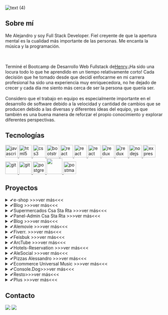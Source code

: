![text (4)](https://user-images.githubusercontent.com/101005998/187993785-5f271559-27b0-4b33-a717-35b27248d32f.gif)




## Sobre mí

<p>
Me Alejandro y soy Full Stack Developer. Fiel creyente de que la apertura mental es la cualidad más importante de las personas. Me encanta la música y la programación.

<br><br>
Terminé el Bootcamp de Desarrollo Web Fullstack de<a href="https://www.soyhenry.com">Henry</a>.¡Ha sido una locura todo lo que he aprendido en un tiempo relativamente corto! Cada decisión que he tomado desde que decidí enfocarme en mi carrera profesional ha sido una experiencia muy enriquecedora, no he dejado de crecer y cada día me siento más cerca de ser la persona que quería ser.
<br><br>
Considero que el trabajo en equipo es especialmente importante en el desarrollo de software debido a la velocidad y cantidad de cambios que se producen debido a las diversas y diferentes ideas del equipo, ya que también es una buena manera de reforzar el propio conocimiento y explorar diferentes perspectivas.
</p>

## Tecnologías

<p align="left">  <a href="https://developer.mozilla.org/en-US/docs/Web/JavaScript" target="_blank"> <img src="https://upload.wikimedia.org/wikipedia/commons/thumb/9/99/Unofficial_JavaScript_logo_2.svg/1024px-Unofficial_JavaScript_logo_2.svg.png" alt="javascript" width="40" height="40"/> </a> 
<a href="https://www.w3.org/html/" target="_blank"> <img src="https://upload.wikimedia.org/wikipedia/commons/thumb/3/38/HTML5_Badge.svg/600px-HTML5_Badge.svg.png" alt="html5" width="40" height="40"/> </a>
<a href="https://www.w3schools.com/css/" target="_blank"> <img src="https://cdn4.iconfinder.com/data/icons/social-media-logos-6/512/121-css3-512.png" alt="css3" width="40" height="40"/> </a> 
<a href="https://getbootstrap.com" target="_blank"> <img src="https://upload.wikimedia.org/wikipedia/commons/thumb/b/b2/Bootstrap_logo.svg/1024px-Bootstrap_logo.svg.png" alt="bootstrap" width="40" height="40"/> </a>
<a href="https://reactjs.org/" target="_blank"> <img src="https://seeklogo.com/images/R/react-logo-7B3CE81517-seeklogo.com.png" alt="react" width="40" height="40"/> </a> 
   <a href="https://next.org/" target="_blank"> <img src="https://seeklogo.com/images/N/next-js-logo-7929BCD36F-seeklogo.com.png" alt="react" width="40" height="40"/> </a> 
   <a href="https://typescript.org/" target="_blank"> <img src="https://seeklogo.com/images/T/typescript-logo-B29A3F462D-seeklogo.com.png" alt="react" width="40" height="40"/> </a> 
   <a href="https://tailwind.js.org" target="_blank"> <img src="https://seeklogo.com/images/T/tailwind-css-wordmark-logo-3518C9010A-seeklogo.com.png" alt="redux" width="40" height="40"/> </a>
   <a href="https://redux.js.org" target="_blank"> <img src="https://seeklogo.com/images/R/redux-logo-9CA6836C12-seeklogo.com.png" alt="redux" width="40" height="40"/> </a>
   <a href="https://nodejs.org" target="_blank"> <img src="https://cdn.pixabay.com/photo/2015/04/23/17/41/node-js-736399_960_720.png" alt="nodejs" height="40"/> </a>
<a href="https://expressjs.com" target="_blank"> <img src="https://i.cloudup.com/zfY6lL7eFa-3000x3000.png" alt="express" height="40"/> </a> 
<a href="https://git-scm.com/" target="_blank"> <img src="https://www.vectorlogo.zone/logos/git-scm/git-scm-icon.svg" alt="git" width="40" height="40"/> </a> 
<a href="https://insomnia.com/" target="_blank"> <img src="https://seeklogo.com/images/I/insomnia-logo-A35E09EB19-seeklogo.com.png" alt="git" width="40" height="40"/> </a> <a href="https://www.postgresql.org" target="_blank"> <img src="https://upload.wikimedia.org/wikipedia/commons/thumb/2/29/Postgresql_elephant.svg/1200px-Postgresql_elephant.svg.png" alt="postgresql" width="40" height="40"/> </a> 
<a href="https://www.mongoDB.org" target="_blank"> <img src="https://w7.pngwing.com/pngs/956/695/png-transparent-mongodb-original-wordmark-logo-icon-thumbnail.png" alt="" width="50" height="50"/> </a> 
<a href="https://postman.com" target="_blank"> <img src="https://www.vectorlogo.zone/logos/getpostman/getpostman-icon.svg" alt="postman" width="40" height="40"/> </a> 
   
</div>

## Proyectos

<details>
    <summary>✔e-shop >>>ver más<<<</summary>
<p><img alt='✔e-shop.1' src="https://github.com/Alek30k/Alek30k/assets/101005998/048eb6a7-dadc-4ef9-ac43-67e5fd11ea0d"  width="250" height="180"/>
<img alt='✔e-shop.2' src='https://github.com/Alek30k/Alek30k/assets/101005998/044d05ac-47b4-4326-9d28-a0b22e0c1543' width="250" height="180"/>
 <img alt='✔e-shop.3' src='https://github.com/Alek30k/Alek30k/assets/101005998/3e49790f-a9e8-4c02-94bd-f92595d528b1' width="250" height="180"/><a href="https://e-shop-one-drab.vercel.app/" target="_blank">>>>Deploy<<<</a>     
</details>
<details>
    <summary>✔Blog >>>ver más<<<</summary>
<p><img alt='✔blog.1' src='https://github.com/Alek30k/Blog_App/assets/101005998/5ecb6200-3921-43ea-b98d-151ee0cf812a' width="250" height="180"/>
<img alt='✔blog.2' src='https://github.com/Alek30k/Blog_App/assets/101005998/54b19191-bb08-4b64-a96f-048d9f8805ea' width="250" height="180"/>
 <img alt='✔blog.3' src='https://github.com/Alek30k/Blog_App/assets/101005998/66a5ff2e-b4b3-4a0a-a7dd-795e6dd07ea9' width="250" height="180"/>     
</details>

<details>
    <summary>✔Supermercados Csa Sta Rta  >>>ver más<<<</summary>
<p><img alt='✔Super.1' src='https://github.com/Alek30k/Alek30k/assets/101005998/ca955437-0e60-4e4a-8422-eea5736d1fc4' width="250" height="180"/>
<img alt='✔Super.2' src='https://github.com/Alek30k/Alek30k/assets/101005998/e4653e8f-b21e-46f5-a6a9-c55337ba2429' width="250" height="180"/>
 <img alt='✔Super.3' src='https://github.com/Alek30k/Alek30k/assets/101005998/58bfec5f-428e-4f3b-916c-e6b21870970e' width="250" height="180"/><a href="https://csarta.vercel.app/" target="_blank">>>>Deploy<<<</a>     
</details>

<details>
    <summary>✔Panel-Admin Csa Sta Rta  >>>ver más<<<</summary>
<p><img alt='✔panel.1' src='https://github.com/Alek30k/PanelAdmin/assets/101005998/40202b4d-9899-42bd-b6b6-c18bec401df0' width="250" height="180"/>
<img alt='✔panel.2' src='https://github.com/Alek30k/PanelAdmin/assets/101005998/3ad3e109-44ee-485b-b9ee-c33dd8b232b8' width="250" height="180"/>
 <img alt='✔panel.3' src='https://github.com/Alek30k/PanelAdmin/assets/101005998/b845952e-8a15-4dd8-8b21-375f0ff24293' width="250" height="180"/><a href="https://panel-admin-two.vercel.app/" target="_blank">>>>Deploy<<<</a>     
</details>
   
   <details>
    <summary>✔Blog  >>>ver más<<<</summary>
<p><img alt='✔Blog.1' src='https://github.com/Alek30k/learnNext.js/assets/101005998/3c9c4f86-a089-4e6c-94af-ca4b2b905584' width="250" height="180"/>
<img alt='✔Blog.2' src='https://github.com/Alek30k/learnNext.js/assets/101005998/eaf86512-6b20-4f8e-a6a3-549018cb41e2' width="250" height="180"/>
 <img alt='✔Blog.3' src='https://github.com/Alek30k/learnNext.js/assets/101005998/35c43881-ff67-4bbf-9844-77615c5dcd96' width="250" height="180"/><a href="https://blog-next-iee4tdka0-alek30k.vercel.app" target="_blank">>>>Deploy<<<</a>     
</details>

<details>
    <summary>✔Alemovie  >>>ver más<<<</summary>
<p><img alt='✔Movie.1' src='https://user-images.githubusercontent.com/101005998/228261001-935d6e77-8151-40f4-a572-8f191d85bfab.png' width="250" height="180"/>
<img alt='✔Movie.2' src='https://user-images.githubusercontent.com/101005998/228261157-833f0ecf-6cb4-47de-b6e0-de79efe98300.png' width="250" height="180"/>
 <img alt='✔Movie.3' src='https://user-images.githubusercontent.com/101005998/228261442-56473daf-4c16-48c5-a9eb-01e90bce08a6.png' width="250" height="180"/><a href="https://voluble-jelly-c121e1.netlify.app/" target="_blank">>>>Deploy<<<</a>     
</details>


<details>
    <summary>✔Fiverr.   >>>ver más<<<</summary>
<p><img alt='✔Fiverr.1' src='https://user-images.githubusercontent.com/101005998/219974106-a3ad4d29-4a51-4180-9fb7-cbef45992643.png' width="250" height="180"/>
<img alt='✔Fiverr.2' src='https://user-images.githubusercontent.com/101005998/219974232-73fb5a7d-2455-437f-bcec-90d920941e88.png' width="250" height="180"/>
 <img alt='✔Fiverr.3' src='https://user-images.githubusercontent.com/101005998/219974256-8a3da070-0583-4012-ac68-14bdc8be6160.png' width="250" height="180"/><a href="https://merry-bienenstitch-43a67e.netlify.app" target="_blank">>>>Deploy<<<</a></details>

<details>
    <summary>✔Feisbuk   >>>ver más<<<</summary>
<p><img alt='✔Feisbuk' src='https://user-images.githubusercontent.com/101005998/201527099-8e3eea28-df60-49ce-8713-123af938b2f2.png' width="250" height="180"/>
<img alt='✔Feisbuk2' src='https://user-images.githubusercontent.com/101005998/201527171-bb52d288-e839-4548-ab1a-d8202487dc2d.png' width="250" height="180"/>
 <img alt='✔Feisbuk3' src='https://user-images.githubusercontent.com/101005998/201527217-7c99836d-375a-49fb-b692-1408ad76c659.png' width="250" height="180"/><a href="https://socialfeisbuk-or0g0pnjo-alek30k.vercel.app/" target="_blank">>>>Deploy<<<</a></details>
    
<details>
    <summary>✔ArcTube   >>>ver más<<<</summary>
 <p><img alt='✔ArcTube' src='https://user-images.githubusercontent.com/101005998/198392701-f7227cb4-82f6-4ecb-bc19-afeeeb8fc09f.png' width="250" height="180"/>
<img alt='✔ArcTube2' src='https://user-images.githubusercontent.com/101005998/198392864-a007aadf-be22-4b2e-b715-48d1d3780640.png' width="250" height="180"/>
 <img alt='✔ArcTube3' src='https://user-images.githubusercontent.com/101005998/198393680-6aa865fd-176a-4203-9f42-47c8ee0d0f42.png' width="250" height="180"/><a href="https://arctube.vercel.app/" target="_blank">>>>Deploy<<<</a></details>

 <details>
    <summary>✔Hotels-Reservation  >>>ver más<<<</summary>
 <p><img alt='✔Hotels-Reservation' src='https://user-images.githubusercontent.com/101005998/194777791-13f98d6d-6433-4b75-bab1-04026846594d.png' width="250" height="180"/>
<img alt='✔Ecomerce Universal Music2' src='https://user-images.githubusercontent.com/101005998/194777918-f353c262-be8c-47ed-a713-13dadb0038dc.png' width="250" height="180"/>
 <img alt='✔Ecomerce Universal Music3' src='https://user-images.githubusercontent.com/101005998/194777934-4d9cae6e-e40e-4e13-817f-916abd26e1df.png' width="250" height="180"/><a href="https://f-hotel-reservation.vercel.app/" target="_blank">>>>Deploy<<<</a></details>
     
<details>
    <summary>✔AleSocial  >>>ver más<<<</summary>
 <p><img alt='✔AleSocial1' src='https://user-images.githubusercontent.com/101005998/220920709-d6c7b3ca-52a7-4246-9b96-a528b5db02b6.png' width="250" height="180"/>
<img alt='✔AleSocial2' src='https://user-images.githubusercontent.com/101005998/220921075-448abb3f-6414-4f1f-a435-c59fc3050daa.png' width="250" height="180"/>
 <img alt='✔AleSocial3' src='https://user-images.githubusercontent.com/101005998/220921206-4171b676-f663-48fb-a434-15ed78f5b024.png' width="250" height="180"/><a href="https://alesocial.vercel.app/login" target="_blank">>>>Deploy<<<</a></details>

 <details>
    <summary>✔Pizzas Alessandro  >>>ver más<<<</summary>
 <p><img alt='✔Alessandro1' src='https://github.com/Alek30k/Pizza-Alessandro/assets/101005998/f603d28d-ba41-44b0-a963-bbd0551e8900' width="250" height="180"/>
<img alt='✔Alessandro2' src='https://github.com/Alek30k/Pizza-Alessandro/assets/101005998/79149cba-7c69-4480-a88d-2d7602862b7e' width="250" height="180"/>
 <img alt='✔Alessandro3' src='https://github.com/Alek30k/Pizza-Alessandro/assets/101005998/40620771-57d3-4312-a67d-0972f819e097' width="250" height="180"/><a href="https://pizza-alessandro.vercel.app/" target="_blank">>>>Deploy<<<</a></details>

<details>
    <summary>✔Ecommerce Universal Music >>>ver más<<<</summary>
 <p><img alt='✔Ecommerce Universal Music' src='https://user-images.githubusercontent.com/101005998/187280053-0cb266b8-4ccd-4cc1-ac87-c41f2466845b.png' width="250" height="180"/>
<img alt='✔Ecomerce Universal Music2' src='https://user-images.githubusercontent.com/101005998/187325973-abee7594-6dfc-4ebb-a670-0527cc4feb37.png' width="250" height="180"/>
 <img alt='✔Ecomerce Universal Music3' src='https://user-images.githubusercontent.com/101005998/187327005-0f51a729-505e-459b-8f25-dbf3cea26ad0.png' width="250" height="180"/><a href="https://universalmusic-henry.web.app/" target="_blank">>>>Deploy<<<</a></details>
 
 <details>
    <summary>✔Console.Dog>>>ver más<<<</summary>   
 ✔console.Dog()<br />
<img alt='✔DogsApp' src='https://user-images.githubusercontent.com/101005998/187280312-c69bc122-9e74-4ff5-8eec-36a5939c20d0.png' width="250" height="180"/>
 <img alt='✔DogsApp' src='https://user-images.githubusercontent.com/101005998/187328880-606437d8-b7f9-407e-ad25-56558d5f4654.png' width="250" height="180"/>
 <img alt='✔DogsApp' src='https://user-images.githubusercontent.com/101005998/187328983-b1b510aa-be21-48c8-a996-86109c729cb2.png' width="250" height="180"/><a href="https://dogs-project-alejandro.vercel.app/">>>>Deploy<<<</a></details>
                    
<details>
    <summary>✔Resto>>>ver más<<<</summary>
<img alt='✔Food' src='https://user-images.githubusercontent.com/101005998/187329762-d2a7efef-6ddc-4b4d-8e9e-5b92be1b726e.png' width="250" height="180"/>
 <img alt='✔Food' src='https://user-images.githubusercontent.com/101005998/187281087-f9c7f4ae-c90e-408c-a821-d3aedf39d647.png' width="250" height="180"/>
  <img alt='✔Food' src='https://user-images.githubusercontent.com/101005998/187329964-84040bec-65fa-4ea1-ae2f-1d63e3b26aa7.png' width="250" height="180"/><a href="https://curious-starburst-fc97ca.netlify.app/" target="_blank">>>>Deploy<<<</a></details>
                         
 <details>
    <summary>✔Plus  >>>ver más<<<</summary>
  <div> 
 <img alt='✔shop' src='https://user-images.githubusercontent.com/101005998/194778929-19799d4e-f22c-4211-a2f6-102117831e48.png' width="250" height="180"/><a href="https://shop-arc.vercel.app/" target="_blank">>>>Deploy<<<</a></div>
<div> <img alt='✔weather' src='https://user-images.githubusercontent.com/101005998/194778808-56a82443-f1a4-4afe-9d69-dfeb3b93c711.png' width="250" height="180"/><a href="https://weather-app-murex-five.vercel.app/" target="_blank">>>>Deploy<<<</a></div>
 <div><img alt='✔Food' src='https://user-images.githubusercontent.com/101005998/187330545-555abca4-ef26-40f0-ad3a-90bf64d26976.png' width="250" height="180"/><a href="https://alejandro-cabrera-headphones.netlify.app/" target="_blank">>>>Deploy<<<</a></div>
<div><img alt='✔Snake' src='https://user-images.githubusercontent.com/101005998/187290489-89bfd5da-a3a5-41be-bd43-27ed033a3c62.png' width="250" height="180"/><a href="https://alejandro-cabrera-game-snake.netlify.app/" target="_blank">>>>Deploy<<<</a></div>
<div><img alt='✔Memory' src='https://user-images.githubusercontent.com/101005998/187290659-4005ed9b-aafc-481d-a438-36f3436e6624.png' width="250" height="180"/><a href="https://alejandro-cabrera-juego-memoria.netlify.app/" target="_blank">>>>Deploy<<<</a></div>
 </details>



## Contacto

<div> 
 <a href="https://www.linkedin.com/in/alejandro-cabrera-7b13a7177/"><img src="https://img.shields.io/badge/LinkedIn-0077b5?style=for-the-badge&logo=linkedin&logoColor=white" target="_blank"></a> <a href="mailto:alemank23k@gmail.com?Subject=Aquí%20el%20asunto%20del%20mail" target="_blank"><img src="https://img.shields.io/badge/GMAIL-f14b28?style=for-the-badge&logo=gmail&logoColor=white" target="_blank"></a>
</div>



<!--
**Alek30k/Alek30k** is a ✨ _special_ ✨ repository because its `README.md` (this file) appears on your GitHub profile.

Here are some ideas to get you started:

- 🔭 I’m currently working on ...
- 🌱 I’m currently learning ...
- 👯 I’m looking to collaborate on ...
- 🤔 I’m looking for help with ...
- 💬 Ask me about ...
- 📫 How to reach me: ...
- 😄 Pronouns: ...
- ⚡ Fun fact: ...
-->
